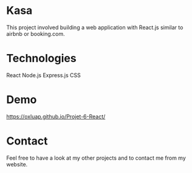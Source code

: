 # Kasa 

This project involved building a web application with React.js similar to airbnb or booking.com. 

# Technologies 

React
Node.js
Express.js
CSS

# Demo

https://oxluap.github.io/Projet-6-React/

# Contact

Feel free to have a look at my other projects and to contact me from my website. 
